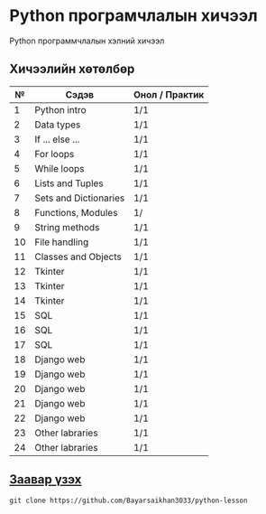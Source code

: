 # Python програмчлалын хичээл

Python программчлалын хэлний хичээл

## Хичээлийн хөтөлбөр

| №   | Cэдэв                 | Онол / Практик |
| --- | --------------------- | -------------- |
| 1   | Python intro          | 1/1            |
| 2   | Data types            | 1/1            |
| 3   | If ... else ...       | 1/1            |
| 4   | For loops             | 1/1            |
| 5   | While loops           | 1/1            |
| 6   | Lists and Tuples      | 1/1            |
| 7   | Sets and Dictionaries | 1/1            |
| 8   | Functions, Modules    | 1/             |
| 9   | String methods        | 1/1            |
| 10  | File handling         | 1/1            |
| 11  | Classes and Objects   | 1/1            |
| 12  | Tkinter               | 1/1            |
| 13  | Tkinter               | 1/1            |
| 14  | Tkinter               | 1/1            |
| 15  | SQL                   | 1/1            |
| 16  | SQL                   | 1/1            |
| 17  | SQL                   | 1/1            |
| 18  | Django web            | 1/1            |
| 19  | Django web            | 1/1            |
| 20  | Django web            | 1/1            |
| 21  | Django web            | 1/1            |
| 22  | Django web            | 1/1            |
| 23  | Other labraries       | 1/1            |
| 24  | Other labraries       | 1/1            |

## [Заавар үзэх](https://github.com/Bayarsaikhan3033/python-lesson/blob/master/%D0%B7%D0%B0%D0%B0%D0%B2%D0%B0%D1%80.md)

`git clone https://github.com/Bayarsaikhan3033/python-lesson`
